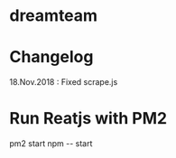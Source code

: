 # dreamteam

<h1>Changelog</h1>
18.Nov.2018 : Fixed scrape.js

# Run Reatjs with PM2
pm2 start npm -- start
